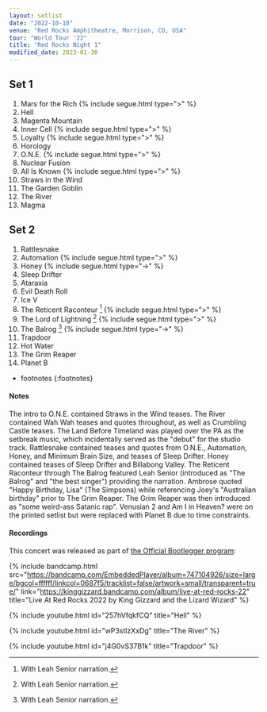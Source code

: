```yaml
---
layout: setlist
date: "2022-10-10"
venue: "Red Rocks Amphitheatre, Morrison, CO, USA"
tour: "World Tour '22"
title: "Red Rocks Night 1"
modified_date: 2023-01-30
---
```



## Set 1

 1. Mars for the Rich
    {% include segue.html type=">" %}
 2. Hell
 3. Magenta Mountain
 4. Inner Cell
    {% include segue.html type=">" %}
 5. Loyalty
    {% include segue.html type=">" %}
 6. Horology
 7. O.N.E.
    {% include segue.html type=">" %}
 8. Nuclear Fusion
 9. All Is Known
    {% include segue.html type=">" %}
10. Straws in the Wind
11. The Garden Goblin
12. The River
13. Magma

## Set 2

 1. Rattlesnake
 2. Automation
    {% include segue.html type=">" %}
 3. Honey
    {% include segue.html type="->" %}
 4. Sleep Drifter
 5. Ataraxia
 6. Evil Death Roll
 7. Ice V
 8. The Reticent Raconteur
    [^1]
    {% include segue.html type=">" %}
 9. The Lord of Lightning
    [^1]
    {% include segue.html type=">" %}
10. The Balrog
    [^1]
    {% include segue.html type="->" %}
11. Trapdoor
12. Hot Water
13. The Grim Reaper
14. Planet B

* footnotes
{:footnotes}
[^1]: With Leah Senior narration.


#### Notes

The intro to O.N.E. contained Straws in the Wind teases. The River contained Wah Wah teases and quotes throughout, as well as Crumbling Castle teases. The Land Before Timeland was played over the PA as the setbreak music, which incidentally served as the "debut" for the studio track. Rattlesnake contained teases and quotes from O.N.E., Automation, Honey, and Minimum Brain Size, and teases of Sleep Drifter. Honey contained teases of Sleep Drifter and Billabong Valley. The Reticent Raconteur through The Balrog featured Leah Senior (introduced as "The Balrog" and "the best singer") providing the narration. Ambrose quoted "Happy Birthday, Lisa" (The Simpsons) while referencing Joey's "Australian birthday" prior to The Grim Reaper. The Grim Reaper was then introduced as "some weird-ass Satanic rap". Venusian 2 and Am I in Heaven? were on the printed setlist but were replaced with Planet B due to time constraints.


#### Recordings

This concert was released as part of [the Official Bootlegger program](https://kinggizzardandthelizardwizard.com/bootlegger):

{% include bandcamp.html src="https://bandcamp.com/EmbeddedPlayer/album=747104926/size=large/bgcol=ffffff/linkcol=0687f5/tracklist=false/artwork=small/transparent=true/" link="https://kinggizzard.bandcamp.com/album/live-at-red-rocks-22" title="Live At Red Rocks 2022 by King Gizzard and the Lizard Wizard" %}

{% include youtube.html id="257hVfqkfCQ" title="Hell" %}

{% include youtube.html id="wP3stlzXxDg" title="The River" %}

{% include youtube.html id="j4G0vS37B1k" title="Trapdoor" %}
